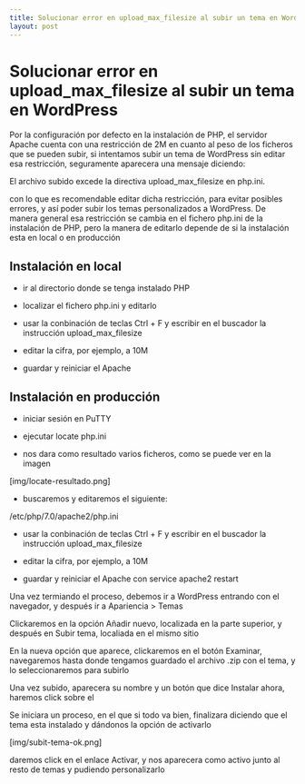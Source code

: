 ```yaml
---
title: Solucionar error en upload_max_filesize al subir un tema en WordPress
layout: post
---
```


# Solucionar error en upload_max_filesize al subir un tema en WordPress

Por la configuración por defecto en la instalación de PHP, el servidor Apache cuenta con una restricción de 2M en cuanto al peso de los ficheros que se pueden subir, si intentamos subir un tema de WordPress sin editar esa restricción, seguramente aparecera una mensaje diciendo:

El archivo subido excede la directiva upload_max_filesize en php.ini.

con lo que es recomendable editar dicha restricción, para evitar posibles errores, y así poder subir los temas personalizados a WordPress. De manera general esa restricción se cambia en el fichero php.ini de la instalación de PHP, pero la manera de editarlo depende de si la instalación esta en local o en producción

## Instalación en local
+ ir al directorio donde se tenga instalado PHP

+ localizar el fichero php.ini y editarlo

+ usar la conbinación de teclas Ctrl + F y escribir en el buscador la instrucción upload_max_filesize

+ editar la cifra, por ejemplo, a 10M

+ guardar y reiniciar el Apache

## Instalación en producción
+ iniciar sesión en PuTTY

+ ejecutar locate php.ini

+ nos dara como resultado varios ficheros, como se puede ver en la imagen

[img/locate-resultado.png]

+ buscaremos y editaremos el siguiente:

/etc/php/7.0/apache2/php.ini

+ usar la conbinación de teclas Ctrl + F y escribir en el buscador la instrucción upload_max_filesize

+ editar la cifra, por ejemplo, a 10M

+ guardar y reiniciar el Apache con service apache2 restart

Una vez termiando el proceso, debemos ir a WordPress entrando con el navegador, y después ir a Apariencia > Temas

Clickaremos en la opción Añadir nuevo, localizada en la parte superior, y después en Subir tema, localiada en el mismo sitio

En la nueva opción que aparece, clickaremos en el botón Examinar, navegaremos hasta donde tengamos guardado el archivo .zip con el tema, y lo seleccionaremos para subirlo

Una vez subido, aparecera su nombre y un botón que dice Instalar ahora, haremos click sobre el

Se iniciara un proceso, en el que si todo va bien, finalizara diciendo que el tema esta instalado y dándonos la opción de activarlo

[img/subit-tema-ok.png]

daremos click en el enlace Activar, y nos aparecera como activo junto al resto de temas y pudiendo personalizarlo
